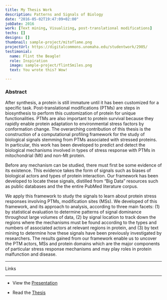 ```yaml
---
title: My Thesis Work
description: Patterns and Signals of Biology
date: "2016-05-02T19:47:09+02:00"
jobDate: 2016
work: [Text mining, Visualizing, post-translational modifications]
techs: []
designs: []
thumbnail: sample-project/mitoflame.png
projectUrl: https://digitalcommons.unomaha.edu/studentwork/2905/
testimonial:
  name: Flint the Beagle!
  role: Inspiration
  image: sample-project/flintSmiles.png
  text: You wrote this? Wow!

---
```


### Abstract

After synthesis, a protein is still immature until it has been customized for a specific task. Post-translational modifications (PTMs) are steps in biosynthesis to perform this customization of protein for unique functionalities. PTMs are also important to protein survival because they rapidly enable protein adaptation to environmental stress factors by conformation change. The overarching contribution of this thesis is the construction of a computational profiling framework for the study of biological signals stemming from PTMs associated with stressed proteins. In particular, this work has been developed to predict and detect the biological mechanisms involved in types of stress response with PTMs in mitochondrial (Mt) and non-Mt protein.


Before any mechanism can be studied, there must first be some evidence of its existence. This evidence takes the form of signals such as biases of biological actors and types of protein interaction. Our framework has been developed to locate these signals, distilled from “Big Data” resources such as public databases and the the entire PubMed literature corpus.

We apply this framework to study the signals to learn about protein stress responses involving PTMs, modification sites (MSs). We developed of this framework, and its approach to analysis, according to three main facets: (1) by statistical evaluation to determine patterns of signal dominance throughout large volumes of data, (2) by signal location to track down the regions where the mechanisms must be found according to the types and numbers of associated actors at relevant regions in protein, and (3) by text mining to determine how these signals have been previously investigated by researchers. The results gained from our framework enable us to uncover the PTM actors, MSs and protein domains which are the major components of particular stress response mechanisms and may play roles in protein malfunction and disease.

---

Links

---

+ View the [Presentation](/images/gradschool/watersedge_defense.pdf)

+ Read the [Thesis](https://digitalcommons.unomaha.edu/studentwork/2905/)
